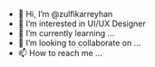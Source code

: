 - 👋 Hi, I’m @zulfikarreyhan
- 👀 I’m interested in UI/UX Designer
- 🌱 I’m currently learning ...
- 💞️ I’m looking to collaborate on ...
- 📫 How to reach me ...

<!---
zulfikarreyhan/zulfikarreyhan is a ✨ special ✨ repository because its `README.md` (this file) appears on your GitHub profile.
You can click the Preview link to take a look at your changes.
--->
